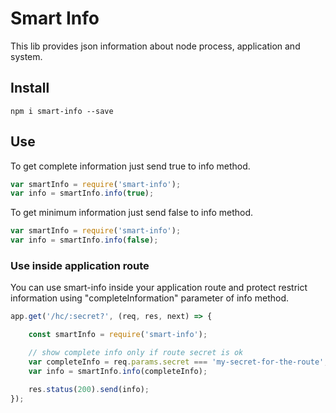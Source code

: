 # Smart Info

This lib provides json information about node process, application and system.

## Install

`npm i smart-info --save`

## Use

To get complete information just send true to info method.

```javascript
var smartInfo = require('smart-info');
var info = smartInfo.info(true);
```

To get minimum information just send false to info method.

```javascript
var smartInfo = require('smart-info');
var info = smartInfo.info(false);
```

### Use inside application route

You can use smart-info inside your application route and protect restrict information using "completeInformation" parameter of  info method.

```javascript
app.get('/hc/:secret?', (req, res, next) => {

    const smartInfo = require('smart-info');

    // show complete info only if route secret is ok
    var completeInfo = req.params.secret === 'my-secret-for-the-route';
    var info = smartInfo.info(completeInfo);

    res.status(200).send(info);
});
```

